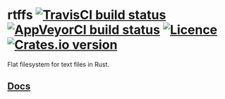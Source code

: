 # rtffs [![TravisCI build status](https://travis-ci.org/nabijaczleweli/rtffs.svg?branch=master)](https://travis-ci.org/nabijaczleweli/rtffs) [![AppVeyorCI build status](https://ci.appveyor.com/api/projects/status/2j82bpha6qj1eo98/branch/master?svg=true)](https://ci.appveyor.com/project/nabijaczleweli/rtffs/branch/master) [![Licence](https://img.shields.io/badge/license-MIT-blue.svg?style=flat)](LICENSE) [![Crates.io version](https://meritbadge.herokuapp.com/rtffs)](https://crates.io/crates/rtffs)
Flat filesystem for text files in Rust.

## [Docs](https://cdn.rawgit.com/nabijaczleweli/rtffs/doc/rtffs/index.html)
